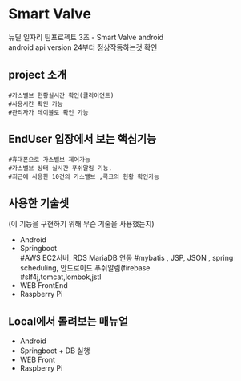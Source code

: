 # Smart Valve  
뉴딜 일자리 팀프로젝트 3조 - Smart Valve android  
android api version 24부터 정상작동하는것 확인 

## project 소개  
	#가스밸브 현황실시간 확인(클라이언트)
	#사용시간 확인 가능
	#관리자가 테이블로 확인 가능 
## EndUser 입장에서 보는 핵심기능  
	#휴대폰으로 가스밸브 제어가능
	#가스밸브 상태 실시간 푸쉬알림 기능.
	#최근에 사용한 10건의 가스밸브 ,콕크의 현황 확인가능
  
## 사용한 기술셋 
  (이 기능을 구현하기 위해 무슨 기술을 사용했는지)
  - Android  
  - Springboot  
  	#AWS EC2서버, RDS MariaDB 연동
	#mybatis , JSP, JSON , spring scheduling, 안드로이드  푸쉬알림(firebase	
	#slf4j,tomcat,lombok,jstl
  - WEB FrontEnd  
  - Raspberry Pi  
  
## Local에서 돌려보는 매뉴얼  
  - Android  
  - Springboot + DB 실행  
  - WEB Front  
  - Raspberry Pi  
